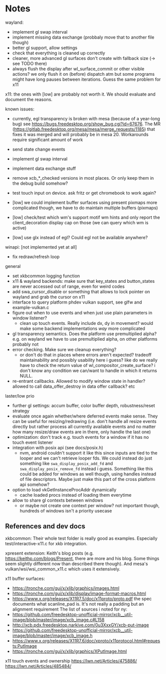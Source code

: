 Notes
=====

wayland:

- implement gl swap interval
- implement missing data exchange (probbaly move that to another file though)
- better gl support, allow settings
- check that everything is cleaned up correctly
- cleaner, more advanced gl surfaces
  don't create with fallback size (-> see TODO there)
- always flush the display after wl_surface_commit or other visible
  actions? we only flush it on (before) dispatch atm but some programs
  might have long pauses between iterations. Guess the same
  problem for x11

x11:
the ones with [low] are probably not worth it.
We should evaluate and document the reasons.

known issues:
- currently, egl transparency is broken with mesa (because of a year-long bug)
  see https://bugs.freedesktop.org/show_bug.cgi?id=67676.
  The MR (https://gitlab.freedesktop.org/mesa/mesa/merge_requests/1185) that
  fixes it was merged and will probably be in mesa 20.
  Workarounds require significant amount of work

- send state change events
- implement gl swap interval
- implement data exchange stuff
- remove xcb_*_checked versions in most places. Or only keep them in the
  debug build somehow?
- test touch input on device. ask fritz or get chromebook to work again?
- [low] we could implement buffer surfaces using present pixmaps
  more complicated though, we have to do maintain multiple
  buffers (pixmaps)
- [low] check/test which wm's support motif wm hints and only
  report the client_decoration display cap on those (we can query
  which wm is active)
- [low] use glx instead of egl? Could egl not be available anywhere?

winapi:
[not implemented yet at all]

- fix redraw/refresh loop

general

- set xkbcommon logging function
- x11 & wayland backends: make sure that key_states and button_states
  are never accessed out of range, even for weird codes
- add swa_cursor_disable or something that allows to lock pointer
  on wayland and grab the cursor on x11
- interface to query platform phdev vulkan support, see glfw and
  example-vulkan.c
- figure out when to use events and when just use plain parameters in window listener?
	- clean up touch events. Really include dx, dy in movement?
	  would make some backend implementations *way* more complicated
- gl transparency semantics. Does the platform use premultiplied alpha?
  e.g. on wayland we have to use premultiplied alpha, on other platforms
  probably not
- error checking. Make sure we cleanup everything?
	- or don't do that in places where errors aren't expected?
	  tradeoff maintainability and possibly usability here i guess?
	  like do we really have to check the return value of
	  wl_compositor_create_surface? i don't know any condition we can/want
	  to handle in which it returns NULL.
- re-entrant callbacks. Allowed to modify window state in handler?
  allowed to call data_offer_destroy in data offer callback?
  etc

laster/low prio

- further gl settings: accum buffer, color buffer depth,
  robustness/reset strategy
- evaluate once again whether/where deferred events make sense.
  They can be useful for resizing/redrawing (i.e. don't handle
  all resize events directly but rather process all currently
  available events and no matter how many resize/draw events are
  in there, only handle the last one)
- optimization: don't track e.g. touch events for a window if
  it has no touch event listener
- integration with posix api (see docs/posix.h)
	- nvm, android couldn't support it like this since inputs are tied
	  to the looper and we can't retrieve looper fds.
	  We could instead do just something like `swa_display_posix_add_fd`
	  and `swa_display_posix_remove_fd` instead i guess.
	  Something like this could be added for windows as well though,
	  using handles instead of file descriptors. Maybe just make this
	  part of the cross platform api somehow?
- option to load vkGetInstanceProcAddr dynamically
	- cache loaded procs instead of loading them everytime
- allow to share gl contexts between windows
	- or maybe not create one context per window? not important though,
	  hundreds of windows isn't a priority usecase 

## References and dev docs

xkbcommon:
Their whole test folder is really good as examples.
Especially test/interactive-x11.c for xkb integration.

xpresent extension:
Keith's blog posts (e.g. https://keithp.com/blogs/Present, there are more
and his blog. Some things seem slightly different now than described
there though). And mesa's vulkan/wsi/wsi_common_x11.c which uses
it extensively.

x11 buffer surfaces:
- https://tronche.com/gui/x/xlib/graphics/images.html
- https://tronche.com/gui/x/xlib/display/image-format-macros.html
- https://www.x.org/releases/X11R7.5/doc/x11proto/proto.pdf
  the spec documents what scanline_pad is. It's not really a padding
  but an alignment requirement
The list of sources i noted for ny:
- https://github.com/freedesktop-unofficial-mirror/xcb__util-image/blob/master/image/xcb_image.c#L158
- http://xcb.pdx.freedesktop.narkive.com/0u3XxxGY/xcb-put-image
- https://github.com/freedesktop-unofficial-mirror/xcb__util-image/blob/master/image/xcb_image.h
- https://www.x.org/releases/X11R7.6/doc/xproto/x11protocol.html#requests:PutImage
- https://tronche.com/gui/x/xlib/graphics/XPutImage.html

x11 touch events and ownership
https://lwn.net/Articles/475886/
https://lwn.net/Articles/485484/
